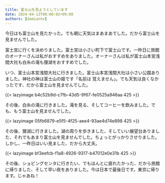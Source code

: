 ```yaml
---
title: 富士山を見ようとしています
date: 2024-04-13T08:00:02+09:00
authors: [damiante]
---
```

今日はも富士山を見たかった。でも朝に天気はまあまあでした。だから富士山を見ませんでした。

富士宮に行くを決めりました。富士宮は小さい町下で富士山です。一昨日に旅館のオーナーさんは私がおすすめをありました。オーナーさんは私が富士山本宮浅間大社も白糸の滝も狸湖をおすすめでした。

いつ、富士山本宮浅間大社に行きました。富士山本宮浅間大社は小さい公園ありました。神社の神は富士山の姫です「名前は 覚えません」。でも天気は良くなかったです、だから富士山を見ませんでした。

{{< lazyimage b4c52b9d-c7fb-43d5-9f67-fe0525a946aa 425 >}}

その後、白糸の滝に行きました。滝を見る、そしてコーヒーを飲みました。でも、もう富士山を見ませんでした。

{{< lazyimage 05fb6879-e5f5-4f25-aee4-93ae4d74e898 425 >}}

その後、狸湖に行きました。湖の周りを歩きました、そしていい展望台ありました、それでもあまり富士山を見ませんでした。ちょっとがっかりさせりました。しかし、一昨日はいい見ました、だから大丈夫。

{{< lazyimage bf3eefcb-f1a8-4926-9317-b47012e0e31b 425 >}}

その後、ショピングセンタに行きたい、でもほんとに疲れたかった、だから旅館に帰りました、そして早い夜をありました。今は日本で最後日です。東京に帰ります。じゃあね！
